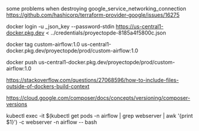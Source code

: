 some problems when destroying google_service_networking_connection https://github.com/hashicorp/terraform-provider-google/issues/16275

docker login -u _json_key --password-stdin https://us-central1-docker.pkg.dev < ../credentials/proyectopde-8185a4f5800c.json

docker tag custom-airflow:1.0 us-central1-docker.pkg.dev/proyectopde/prod/custom-airflow:1.0

docker push us-central1-docker.pkg.dev/proyectopde/prod/custom-airflow:1.0

https://stackoverflow.com/questions/27068596/how-to-include-files-outside-of-dockers-build-context

https://cloud.google.com/composer/docs/concepts/versioning/composer-versions

kubectl exec -it $(kubectl get pods -n airflow | grep webserver | awk '{print $1}') -c webserver -n airflow -- bash